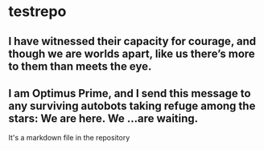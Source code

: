 # testrepo
## I have witnessed their capacity for courage, and though we are worlds apart, like us there’s more to them than meets the eye.
## I am Optimus Prime, and I send this message to any surviving autobots taking refuge among the stars: We are here. We ...are waiting.

It's a markdown file in the repository
